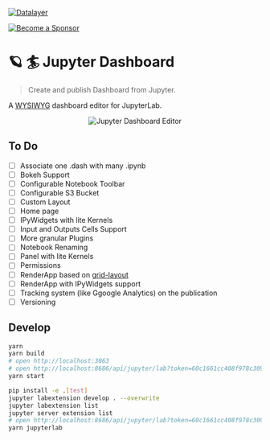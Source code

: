 [![Datalayer](https://assets.datalayer.tech/datalayer-25.svg)](https://datalayer.io)

[![Become a Sponsor](https://img.shields.io/static/v1?label=Become%20a%20Sponsor&message=%E2%9D%A4&logo=GitHub&style=flat&color=1ABC9C)](https://github.com/sponsors/datalayer)

# 🪐 🏄 Jupyter Dashboard

> Create and publish Dashboard from Jupyter.

A [WYSIWYG](https://en.wikipedia.org/wiki/WYSIWYG) dashboard editor for JupyterLab.

<div align="center" style="text-align: center">
  <img alt="Jupyter Dashboard Editor" src="https://datalayer-jupyter-examples.s3.amazonaws.com/jupyter-dashboard-editor.gif" />
</div>

## To Do

- [ ] Associate one .dash with many .ipynb
- [ ] Bokeh Support
- [ ] Configurable Notebook Toolbar
- [ ] Configurable S3 Bucket
- [ ] Custom Layout
- [ ] Home page
- [ ] IPyWidgets with lite Kernels
- [ ] Input and Outputs Cells Support
- [ ] More granular Plugins
- [ ] Notebook Renaming
- [ ] Panel with lite Kernels
- [ ] Permissions
- [ ] RenderApp based on [grid-layout](https://github.com/react-grid-layout/react-grid-layout)
- [ ] RenderApp with IPyWidgets support
- [ ] Tracking system (like Ggoogle Analytics) on the publication
- [ ] Versioning

## Develop

```bash
yarn
yarn build
# open http://localhost:3063
# open http://localhost:8686/api/jupyter/lab?token=60c1661cc408f978c309d04157af55c9588ff9557c9380e4fb50785750703da6
yarn start
```

```bash
pip install -e .[test]
jupyter labextension develop . --overwrite
jupyter labextension list
jupyter server extension list
# open http://localhost:8686/api/jupyter/lab?token=60c1661cc408f978c309d04157af55c9588ff9557c9380e4fb50785750703da6
yarn jupyterlab
```

